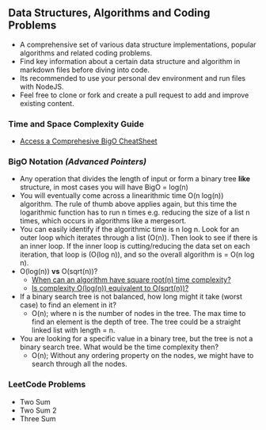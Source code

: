 ## Data Structures, Algorithms and Coding Problems

- A comprehensive set of various data structure implementations, popular algorithms and related coding problems. 
- Find key information about a certain data structure and algorithm in markdown files before diving into code.
- Its recommended to use your personal dev environment and run files with NodeJS.
- Feel free to clone or fork and create a pull request to add and improve existing content.

### Time and Space Complexity Guide 

- [Access a Comprehesive BigO CheatSheet](https://www.bigocheatsheet.com/)

### BigO Notation *(Advanced Pointers)*

- Any operation that divides the length of input or form a binary tree **like** structure, in most cases you will have BigO = log(n)
- You will eventually come across a linearithmic time O(n log(n)) algorithm. The rule of thumb above applies again, but this time the logarithmic function has to run n times e.g. reducing the size of a list n times, which occurs in algorithms like a mergesort.
- You can easily identify if the algorithmic time is n log n. Look for an outer loop which iterates through a list (O(n)). Then look to see if there is an inner loop. If the inner loop is cutting/reducing the data set on each iteration, that loop is (O(log n)), and so the overall algorithm is = O(n log n). 
- O(log(n)) **vs** O(sqrt(n))?
    - [When can an algorithm have square root(n) time complexity?](https://stackoverflow.com/questions/33194931/when-can-an-algorithm-have-square-rootn-time-complexity/39764235)
    - [Is complexity O(log(n)) equivalent to O(sqrt(n))?](https://stackoverflow.com/questions/42038294/is-complexity-ologn-equivalent-to-osqrtn/42038398)
- If a binary search tree is not balanced, how long might it take (worst case) to find an element in it?
    - O(n); where n is the number of nodes in the tree. The max time to find an element is the depth of tree. The tree could be a straight linked list with length = n.
- You are looking for a specific value in a binary tree, but the tree is not a binary search tree. What would be the time complexity then?
    - O(n); Without any ordering property on the nodes, we might have to search through all the nodes.

### LeetCode Problems
- Two Sum
- Two Sum 2
- Three Sum
